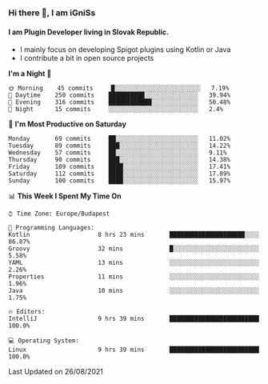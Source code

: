 ### Hi there 👋, I am iGniSs

#### I am Plugin Developer living in Slovak Republic.
- I mainly focus on developing Spigot plugins using Kotlin or Java
- I contribute a bit in open source projects

<!--START_SECTION:waka-->
**I'm a Night 🦉** 

```text
🌞 Morning    45 commits     █░░░░░░░░░░░░░░░░░░░░░░░░   7.19% 
🌆 Daytime    250 commits    ██████████░░░░░░░░░░░░░░░   39.94% 
🌃 Evening    316 commits    ████████████░░░░░░░░░░░░░   50.48% 
🌙 Night      15 commits     ░░░░░░░░░░░░░░░░░░░░░░░░░   2.4%

```
📅 **I'm Most Productive on Saturday** 

```text
Monday       69 commits     ██░░░░░░░░░░░░░░░░░░░░░░░   11.02% 
Tuesday      89 commits     ███░░░░░░░░░░░░░░░░░░░░░░   14.22% 
Wednesday    57 commits     ██░░░░░░░░░░░░░░░░░░░░░░░   9.11% 
Thursday     90 commits     ███░░░░░░░░░░░░░░░░░░░░░░   14.38% 
Friday       109 commits    ████░░░░░░░░░░░░░░░░░░░░░   17.41% 
Saturday     112 commits    ████░░░░░░░░░░░░░░░░░░░░░   17.89% 
Sunday       100 commits    ████░░░░░░░░░░░░░░░░░░░░░   15.97%

```


📊 **This Week I Spent My Time On** 

```text
⌚︎ Time Zone: Europe/Budapest

💬 Programming Languages: 
Kotlin                   8 hrs 23 mins       █████████████████████░░░░   86.87% 
Groovy                   32 mins             █░░░░░░░░░░░░░░░░░░░░░░░░   5.58% 
YAML                     13 mins             ░░░░░░░░░░░░░░░░░░░░░░░░░   2.26% 
Properties               11 mins             ░░░░░░░░░░░░░░░░░░░░░░░░░   1.96% 
Java                     10 mins             ░░░░░░░░░░░░░░░░░░░░░░░░░   1.75%

🔥 Editors: 
IntelliJ                 9 hrs 39 mins       █████████████████████████   100.0%

💻 Operating System: 
Linux                    9 hrs 39 mins       █████████████████████████   100.0%

```


 Last Updated on 26/08/2021
<!--END_SECTION:waka-->